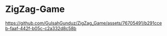 # ZigZag-Game



https://github.com/GulsahGunduz/ZigZag_Game/assets/76705491/b291cceb-faaf-442f-b05c-c2a332d8c58b

